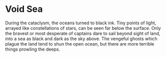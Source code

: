 # Void Sea

During the cataclysm, the oceans turned to black ink.
Tiny points of light, arrayed like constellations of stars, can be seen far below the surface.
Only the bravest or most desperate of captains dare to sail beyond sight of land, into a sea as black and dark as the sky above.
The vengeful ghosts which plague the land tend to shun the open ocean, but there are more terrible things prowling the deeps.
